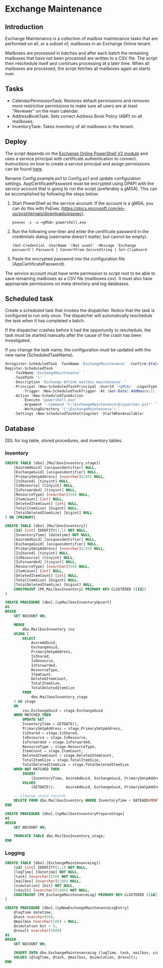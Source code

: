 ﻿# Exchange Maintenance

## Introduction

Exchange Maintenance is a collection of mailbox maintenance tasks that are performed on all, or a subset of, mailboxes in an Exchange Online tenant.

Mailboxes are processed in batches and after each batch the remaining mailboxes that have not been processed are written to a CSV file. The script then reschedule itself and continues processing at a later time. When all mailboxes are processed, the script fetches all mailboxes again an starts over.

## Tasks

* CalendarPermissionTask: Restores default permissions and removes more restrictive permissions to make sure all users are at least "Reviewer" on the main calendar.
* AddressBookTask: Sets correct Address Book Policy (ABP) on all mailboxes.
* InventoryTask: Takes inventory of all mailboxes in the tenant.

## Deploy

The script depends on the [Exchange Online PowerShell V2 module](https://docs.microsoft.com/en-us/powershell/exchange/exchange-online-powershell-v2?view=exchange-ps) and uses a service principal with certificate authentication to connect. Instructions on how to create a service principal and assign permissions can be found [here](https://docs.microsoft.com/en-us/powershell/exchange/app-only-auth-powershell-v2?view=exchange-ps).

Rename Config.example.ps1 to Config.ps1 and update configuration settings. AppCertificatePassword must be encrypted using DPAPI with the service account that is going to run the script (preferably a gMSA). This can be accomplished by following the steps below:

1. Start PowerShell as the service account. If the account is a gMSA, you can do this with PsExec (<https://docs.microsoft.com/en-us/sysinternals/downloads/psexec>).

    `psexec -i -u <gMSA> powershell.exe`

2. Run the following one-liner and enter the certificate password in the credentials dialog (username doesn't matter, but cannot be empty).

    `(Get-Credential -UserName '(Not used)' -Message 'Exchange password').Password | ConvertFrom-SecureString | Set-Clipboard`

3. Paste the encrypted password into the configuration file (AppCertificatePassword).

The service account must have write permission to script root to be able to save remaining mailboxes as a CSV file (mailboxes.csv). It must also have appropriate permissions on meta directory and log databases.

## Scheduled task

Create a scheduled task that invokes the dispatcher. Notice that the task is configured to run only once. The dispatcher will automatically reschedule the task when it has completed a batch.

If the dispatcher crashes before it had the opportunity to reschedule, the task must be started manually after the cause of the crash has been investigated.

If you change the task name, the configuration must be updated with the new name (ScheduledTaskName).

```powershell
Unregister-ScheduledTask -TaskName 'ExchangeMaintenance' -Confirm:$false -ErrorAction SilentlyContinue
Register-ScheduledTask `
    -TaskName 'ExchangeMaintenance' `
    -TaskPath '\' `
    -Description 'Exchange Online mailbox maintenance' `
    -Principal (New-ScheduledTaskPrincipal -UserId '<gMSA>' -LogonType Password) `
        -Trigger (New-ScheduledTaskTrigger -At (Get-Date).AddHours(1) -Once) `
    -Action (New-ScheduledTaskAction `
        -Execute 'powershell.exe' `
        -Argument '-Command "C:\ExchangeMaintenance\Dispatcher.ps1"' `
        -WorkingDirectory 'C:\ExchangeMaintenance') `
    -Settings (New-ScheduledTaskSettingsSet -StartWhenAvailable)
```

## Database

DDL for log table, stored procedures, and inventory tables.

### Inventory

```sql
CREATE TABLE [dbo].[MailboxInventory_stage](
    [AzureAdGuid] [uniqueidentifier] NULL,
    [ExchangeGuid] [uniqueidentifier] NULL,
    [PrimarySmtpAddress] [nvarchar](256) NULL,
    [IsShared] [tinyint] NULL,
    [IsResource] [tinyint] NULL,
    [IsForwarded] [tinyint] NULL,
    [ResourceType] [nvarchar](50) NULL,
    [ItemCount] [int] NULL,
    [DeletedItemCount] [int] NULL,
    [TotalItemSize] [bigint] NULL,
    [TotalDeletedItemSize] [bigint] NULL
) ON [PRIMARY]

CREATE TABLE [dbo].[MailboxInventory](
    [Id] [int] IDENTITY(1,1) NOT NULL,
    [InventoryTime] [datetime] NOT NULL,
    [AzureAdGuid] [uniqueidentifier] NULL,
    [ExchangeGuid] [uniqueidentifier] NULL,
    [PrimarySmtpAddress] [nvarchar](256) NULL,
    [IsShared] [tinyint] NULL,
    [IsResource] [tinyint] NULL,
    [IsForwarded] [tinyint] NULL,
    [ResourceType] [nvarchar](50) NULL,
    [ItemCount] [int] NULL,
    [DeletedItemCount] [int] NULL,
    [TotalItemSize] [bigint] NULL,
    [TotalDeletedItemSize] [bigint] NULL,
    CONSTRAINT [PK_MailboxInventory] PRIMARY KEY CLUSTERED ([Id])
)

CREATE PROCEDURE [dbo].[spMailboxInventoryUpsert]
AS
BEGIN
    SET NOCOUNT ON;

    MERGE
        dbo.MailboxInventory inv
    USING (
        SELECT
            AzureAdGuid,
            ExchangeGuid,
            PrimarySmtpAddress,
            IsShared,
            IsResource,
            IsForwarded,
            ResourceType,
            ItemCount,
            DeletedItemCount,
            TotalItemSize,
            TotalDeletedItemSize
        FROM
            dbo.MailboxInventory_stage
    ) AS stage
    ON
        inv.ExchangeGuid = stage.ExchangeGuid
    WHEN MATCHED THEN
        UPDATE SET
        InventoryTime = GETDATE(),
        PrimarySmtpAddress = stage.PrimarySmtpAddress,
        IsShared = stage.IsShared,
        IsResource = stage.IsResource,
        IsForwarded = stage.IsForwarded,
        ResourceType = stage.ResourceType,
        ItemCount = stage.ItemCount,
        DeletedItemCount = stage.DeletedItemCount,
        TotalItemSize = stage.TotalItemSize,
        TotalDeletedItemSize = stage.TotalDeletedItemSize
    WHEN NOT MATCHED THEN
        INSERT
            (InventoryTime, AzureAdGuid, ExchangeGuid, PrimarySmtpAddress, IsShared, IsResource, IsForwarded, ResourceType, ItemCount, DeletedItemCount, TotalItemSize, TotalDeletedItemSize)
        VALUES
            (GETDATE(),     AzureAdGuid, ExchangeGuid, PrimarySmtpAddress, IsShared, IsResource, IsForwarded, ResourceType, ItemCount, DeletedItemCount, TotalItemSize, TotalDeletedItemSize);

    -- Cleanup stale records
    DELETE FROM dbo.MailboxInventory WHERE InventoryTime < DATEADD(MONTH, -1, GETDATE());
END

CREATE PROCEDURE [dbo].[spMailboxInventoryPrepareStage]
AS
BEGIN
    SET NOCOUNT ON;

    TRUNCATE TABLE dbo.MailboxInventory_stage;
END
```

### Logging

```sql
CREATE TABLE [dbo].[ExchangeMaintenanceLog](
    [id] [int] IDENTITY(1,1) NOT NULL,
    [logTime] [datetime] NOT NULL,
    [task] [nvarchar](50) NOT NULL,
    [mailbox] [nvarchar](100) NULL,
    [simulation] [bit] NOT NULL,
    [result] [nvarchar](1000) NOT NULL,
    CONSTRAINT [PK_ExchangeMaintenanceLog] PRIMARY KEY CLUSTERED ([id])
)

CREATE PROCEDURE [dbo].[spNewExchangeMaintenanceLogEntry]
    @logTime datetime,
    @task nvarchar(50),
    @mailbox nvarchar(100) = NULL,
    @simulation bit = 0,
    @result nvarchar(1000)
AS
BEGIN
    SET NOCOUNT ON;

    INSERT INTO dbo.ExchangeMaintenanceLog (logTime, task, mailbox, simulation, result)
    VALUES (@logTime, @task, @mailbox, @simulation, @result);
END
```
